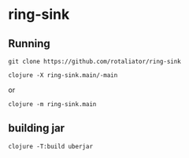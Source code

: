 # ring-sink

## Running

`git clone https://github.com/rotaliator/ring-sink`

`clojure -X ring-sink.main/-main`

or

`clojure -m ring-sink.main`

## building jar

`clojure -T:build uberjar`
